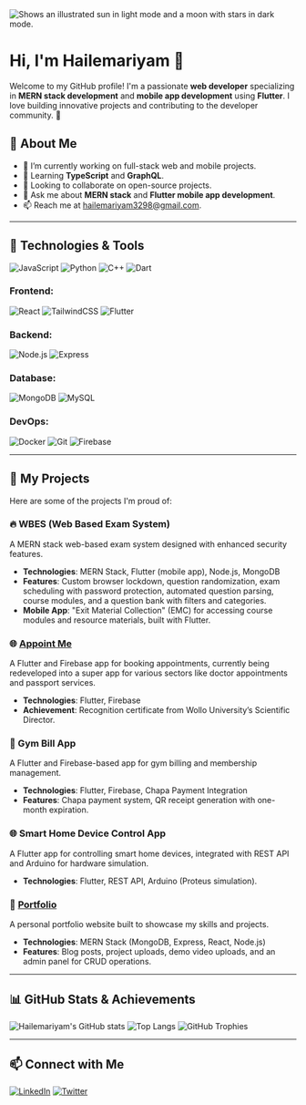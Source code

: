 <picture>
  <source media="(prefers-color-scheme: dark)" srcset="https://user-images.githubusercontent.com/25423296/163456776-7f95b81a-f1ed-45f7-b7ab-8fa810d529fa.png">
  <source media="(prefers-color-scheme: light)" srcset="https://user-images.githubusercontent.com/25423296/163456779-a8556205-d0a5-45e2-ac17-42d089e3c3f8.png">
  <img alt="Shows an illustrated sun in light mode and a moon with stars in dark mode." src="https://user-images.githubusercontent.com/25423296/163456779-a8556205-d0a5-45e2-ac17-42d089e3c3f8.png">
</picture>

# Hi, I'm Hailemariyam 👋
Welcome to my GitHub profile! I'm a passionate **web developer** specializing in **MERN stack development** and **mobile app development** using **Flutter**. I love building innovative projects and contributing to the developer community. 🚀

## 🌟 About Me
- 🔭 I’m currently working on full-stack web and mobile projects.
- 🌱 Learning **TypeScript** and **GraphQL**.
- 👯 Looking to collaborate on open-source projects.
- 💬 Ask me about **MERN stack** and **Flutter mobile app development**.
- 📫 Reach me at [hailemariyam3298@gmail.com](mailto:hailemariyam3298@gmail.com).

---

## 🔧 Technologies & Tools
![JavaScript](https://img.shields.io/badge/-JavaScript-F7DF1E?style=flat-square&logo=javascript&logoColor=black)
![Python](https://img.shields.io/badge/-Python-3776AB?style=flat-square&logo=python&logoColor=white)
![C++](https://img.shields.io/badge/-C++-00599C?style=flat-square&logo=cplusplus&logoColor=white)
![Dart](https://img.shields.io/badge/-Dart-0175C2?style=flat-square&logo=dart&logoColor=white)

### Frontend:
![React](https://img.shields.io/badge/-React-61DAFB?style=flat-square&logo=react&logoColor=black)
![TailwindCSS](https://img.shields.io/badge/-TailwindCSS-06B6D4?style=flat-square&logo=tailwindcss&logoColor=white)
![Flutter](https://img.shields.io/badge/-Flutter-02569B?style=flat-square&logo=flutter&logoColor=white)

### Backend:
![Node.js](https://img.shields.io/badge/-Node.js-339933?style=flat-square&logo=nodedotjs&logoColor=white)
![Express](https://img.shields.io/badge/-Express-000000?style=flat-square&logo=express&logoColor=white)

### Database:
![MongoDB](https://img.shields.io/badge/-MongoDB-47A248?style=flat-square&logo=mongodb&logoColor=white)
![MySQL](https://img.shields.io/badge/-MySQL-4479A1?style=flat-square&logo=mysql&logoColor=white)

### DevOps:
![Docker](https://img.shields.io/badge/-Docker-2496ED?style=flat-square&logo=docker&logoColor=white)
![Git](https://img.shields.io/badge/-Git-F05032?style=flat-square&logo=git&logoColor=white)
![Firebase](https://img.shields.io/badge/-Firebase-FFCA28?style=flat-square&logo=firebase&logoColor=black)

---

## 🚀 My Projects
Here are some of the projects I'm proud of:

### 🔥 WBES (Web Based Exam System)
A MERN stack web-based exam system designed with enhanced security features.
- **Technologies**: MERN Stack, Flutter (mobile app), Node.js, MongoDB
- **Features**: Custom browser lockdown, question randomization, exam scheduling with password protection, automated question parsing, course modules, and a question bank with filters and categories.
- **Mobile App**: "Exit Material Collection" (EMC) for accessing course modules and resource materials, built with Flutter.

### 🌐 [Appoint Me](https://github.com/Hailemariyam/appoint-me)
A Flutter and Firebase app for booking appointments, currently being redeveloped into a super app for various sectors like doctor appointments and passport services.
- **Technologies**: Flutter, Firebase
- **Achievement**: Recognition certificate from Wollo University’s Scientific Director.

### 📱 Gym Bill App
A Flutter and Firebase-based app for gym billing and membership management.
- **Technologies**: Flutter, Firebase, Chapa Payment Integration
- **Features**: Chapa payment system, QR receipt generation with one-month expiration.

### 🌐 Smart Home Device Control App
A Flutter app for controlling smart home devices, integrated with REST API and Arduino for hardware simulation.
- **Technologies**: Flutter, REST API, Arduino (Proteus simulation).

### 🌟 [Portfolio](https://github.com/Hailemariyam/portfolio)
A personal portfolio website built to showcase my skills and projects.
- **Technologies**: MERN Stack (MongoDB, Express, React, Node.js)
- **Features**: Blog posts, project uploads, demo video uploads, and an admin panel for CRUD operations.

---

## 📊 GitHub Stats & Achievements
![Hailemariyam's GitHub stats](https://github-readme-stats.vercel.app/api?username=Hailemariyam&show_icons=true&theme=radical)
![Top Langs](https://github-readme-stats.vercel.app/api/top-langs/?username=Hailemariyam&layout=compact&theme=radical)
![GitHub Trophies](https://github-profile-trophy.vercel.app/?username=Hailemariyam&theme=darkhub)

---

## 📫 Connect with Me
[![LinkedIn](https://img.shields.io/badge/-LinkedIn-0077B5?style=flat-square&logo=LinkedIn&logoColor=white)](www.linkedin.com/in/hailemariyam-kebede-1b6066296)
[![Twitter](https://img.shields.io/badge/-Twitter-1DA1F2?style=flat-square&logo=Twitter&logoColor=white)](https://x.com/Hailemariy356)


